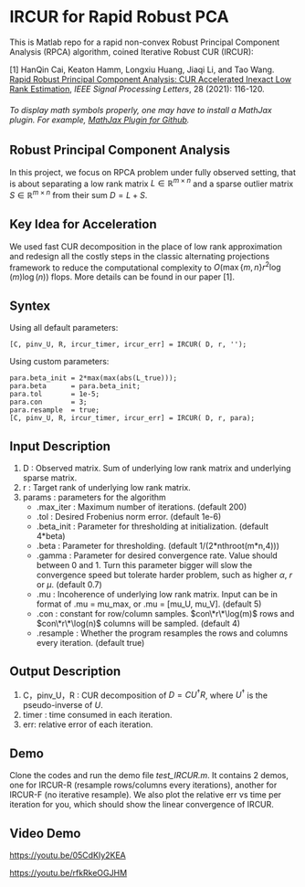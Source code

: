 # IRCUR for Rapid Robust PCA
This is Matlab repo for a rapid non-convex Robust Principal Component Analysis (RPCA) algorithm, coined Iterative Robust CUR (IRCUR):

[1] HanQin Cai, Keaton Hamm, Longxiu Huang, Jiaqi Li, and Tao Wang. <a href=https://doi.org/10.1109/LSP.2020.3044130>Rapid Robust Principal Component Analysis: CUR Accelerated Inexact Low Rank Estimation</a>, *IEEE Signal Processing Letters*, 28 (2021): 116-120.

###### To display math symbols properly, one may have to install a MathJax plugin. For example, [MathJax Plugin for Github](https://chrome.google.com/webstore/detail/mathjax-plugin-for-github/ioemnmodlmafdkllaclgeombjnmnbima?hl=en).

## Robust Principal Component Analysis
In this project, we focus on RPCA problem under fully observed setting, that is about separating a low rank matrix $L\in \mathbb{R}^{m\times n}$ and a sparse outlier matrix $S\in \mathbb{R}^{m\times n}$ from their sum $D = L + S$.

## Key Idea for Acceleration
We used fast CUR decomposition in the place of low rank approximation and redesign all the costly steps in the classic alternating projections framework to reduce the computational complexity to $O(\max \lbrace m,n \rbrace r^2 \log(m) \log(n))$ flops. More details can be found in our paper [1].


## Syntex
Using all default parameters:
```
[C, pinv_U, R, ircur_timer, ircur_err] = IRCUR( D, r, '');
```

Using custom parameters:
```
para.beta_init = 2*max(max(abs(L_true)));
para.beta      = para.beta_init;
para.tol       = 1e-5;
para.con       = 3;
para.resample  = true;
[C, pinv_U, R, ircur_timer, ircur_err] = IRCUR( D, r, para);
```

## Input Description
1. D : Observed matrix. Sum of underlying low rank matrix and underlying sparse matrix. 
1. r : Target rank of underlying low rank matrix.
1. params : parameters for the algorithm
   * .max_iter : Maximum number of iterations. (default 200)
   * .tol : Desired Frobenius norm error. (default 1e-6)
   * .beta_init : Parameter for thresholding at initialization. (default 4\*beta)
   * .beta : Parameter for thresholding. (default 1/(2*nthroot(m\*n,4)))
   * .gamma : Parameter for desired convergence rate. Value should between 0 and 1. Turn this parameter bigger will slow the convergence speed but tolerate harder problem, such as higher $\alpha$, $r$ or $\mu$. (default 0.7)   
   * .mu : Incoherence of underlying low rank matrix. Input can be in format of .mu = mu_max, or .mu = [mu_U, mu_V]. (default 5) 
   * .con : constant for row/column samples. $con\*r\*\log(m)$ rows and $con\*r\*\log(n)$ columns will be sampled. (default 4)
   * .resample : Whether the program resamples the rows and columns every iteration. (default true)

## Output Description
1. C，pinv_U，R : CUR decomposition of $D = C U^\dagger R$, where $U^\dagger$ is the pseudo-inverse of $U$.
1. timer : time consumed in each iteration.
1. err: relative error of each iteration.

## Demo
Clone the codes and run the demo file *test_IRCUR.m*. It contains 2 demos, one for IRCUR-R (resample rows/columns every iterations), another for IRCUR-F (no iterative resample). We also plot the relative err vs time per iteration for you, which should show the linear convergence of IRCUR.

## Video Demo
https://youtu.be/05CdKIy2KEA

https://youtu.be/rfkRkeOGJHM


